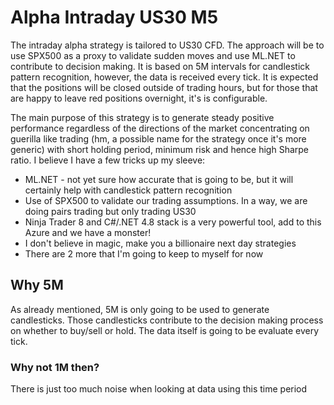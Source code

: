 # Alpha Intraday US30 M5

The intraday alpha strategy is tailored to US30 CFD. The approach will be to use SPX500 as a proxy to validate sudden moves and use ML.NET to contribute to decision making. It is based on 5M intervals for candlestick pattern recognition, however, the data is received every tick. It is expected that the positions will be closed outside of trading hours, but for those that are happy to leave red positions overnight, it's is configurable.

The main purpose of this strategy is to generate steady positive performance regardless of the directions of the market concentrating on guerilla like trading (hm, a possible name for the strategy once it's more generic) with short holding period, minimum risk and hence high Sharpe ratio. 
I believe I have a few tricks up my sleeve: 
* ML.NET - not yet sure how accurate that is going to be, but it will certainly help with candlestick pattern recognition
* Use of SPX500 to validate our trading assumptions. In a way, we are doing pairs trading but only trading US30
* Ninja Trader 8 and C#/.NET 4.8 stack is a very powerful tool, add to this Azure and we have a monster!
* I don't believe in magic, make you a billionaire next day strategies
* There are 2 more that I'm going to keep to myself for now

## Why 5M ##

As already mentioned, 5M is only going to be used to generate candlesticks. Those candlesticks contribute to the decision making process on whether to buy/sell or hold. The data itself is going to be evaluate every tick.

### Why not 1M then? ###

There is just too much noise when looking at data using this time period

